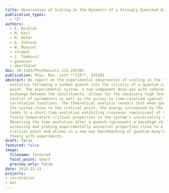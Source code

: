 ```yaml
---
title: Observation of Scaling in the Dynamics of a Strongly Quenched Quantum Gas
publication_types:
  - "2"
authors:
  - E. Nicklas
  - M. Karl
  - M. Höfer
  - A. Johnson
  - W. Muessel
  - strobel
  - J. Tomkovič
  - gasenzer
  - oberthaler
doi: 10.1103/PhysRevLett.115.245301
publication: Phys. Rev. Lett **115**, 245301
abstract: We report on the experimental observation of scaling in the time
  evolution following a sudden quench into the vicinity of a quantum critical
  point. The experimental system, a two-component Bose gas with coherent
  exchange between the constituents, allows for the necessary high level of
  control of parameters as well as the access to time-resolved spatial
  correlation functions. The theoretical analysis reveals that when quenching
  the system close to the critical point, the energy introduced by the quench
  leads to a short-time evolution exhibiting crossover reminiscent of the
  finite-temperature critical properties in the system’s universality class.
  Observing the time evolution after a quench represents a paradigm shift in
  accessing and probing experimentally universal properties close to a quantum
  critical point and allows in a new way benchmarking of quantum many-body
  theory with experiments.
draft: false
featured: false
image:
  filename: featured
  focal_point: Smart
  preview_only: false
date: 2015-12-11
projects:
- correlation
- bec
---
```

